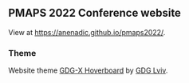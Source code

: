 ## PMAPS 2022 Conference website
View at https://anenadic.github.io/pmaps2022/.

### Theme
Website theme [GDG-X Hoverboard](https://github.com/gdg-x/hoverboard) by [GDG Lviv](https://www.meetup.com/GDG-Lviv/).
